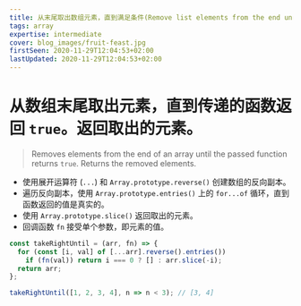 ```yaml
---
title: 从末尾取出数组元素，直到满足条件(Remove list elements from the end until condition is met)
tags: array
expertise: intermediate
cover: blog_images/fruit-feast.jpg
firstSeen: 2020-11-29T12:04:53+02:00
lastUpdated: 2020-11-29T12:04:53+02:00
---
```


# 从数组末尾取出元素，直到传递的函数返回 `true`。返回取出的元素。
> Removes elements from the end of an array until the passed function returns `true`.
> Returns the removed elements.

- 使用展开运算符 (`...`) 和 `Array.prototype.reverse()` 创建数组的反向副本。
- 遍历反向副本，使用 `Array.prototype.entries()` 上的 `for...of` 循环，直到函数返回的值是真实的。
- 使用 `Array.prototype.slice()` 返回取出的元素。
- 回调函数 `fn` 接受单个参数，即元素的值。

```js
const takeRightUntil = (arr, fn) => {
  for (const [i, val] of [...arr].reverse().entries())
    if (fn(val)) return i === 0 ? [] : arr.slice(-i);
  return arr;
};
```

```js
takeRightUntil([1, 2, 3, 4], n => n < 3); // [3, 4]
```
